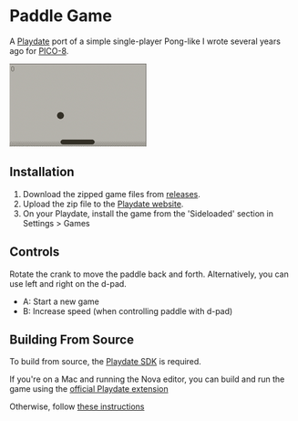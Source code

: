 # Paddle Game

A [Playdate](https://play.date/) port of a simple single-player Pong-like I wrote several years ago for [PICO-8](https://en.wikipedia.org/wiki/PICO-8).

![](./demo.gif)

## Installation

1. Download the zipped game files from [releases](https://github.com/ghall89/playdate-paddle-game/releases/).
2. Upload the zip file to the [Playdate website](https://play.date/account/sideload/).
3. On your Playdate, install the game from the 'Sideloaded' section in Settings > Games

## Controls

Rotate the crank to move the paddle back and forth. Alternatively, you can use left and right on the d-pad.

- A: Start a new game
- B: Increase speed (when controlling paddle with d-pad)

## Building From Source

To build from source, the [Playdate SDK](https://play.date/dev/) is required.

If you're on a Mac and running the Nova editor, you can build and run the game using the [official Playdate extension](https://sdk.play.date/2.4.2/Inside%20Playdate.html#usingNova)

Otherwise, follow [these instructions](https://sdk.play.date/2.4.2/Inside%20Playdate.html#_compiling_a_project)
